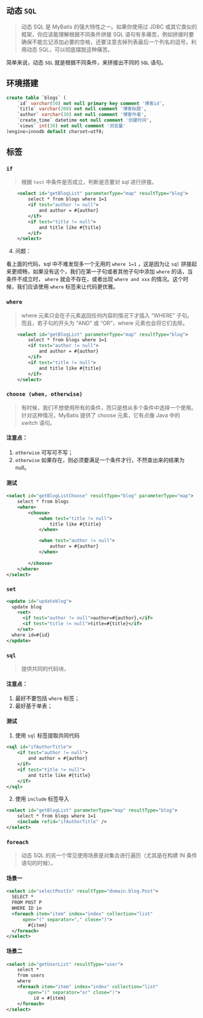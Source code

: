 ## 动态 `SQL`
> 动态 SQL 是 MyBatis 的强大特性之一。如果你使用过 JDBC 或其它类似的框架，你应该能理解根据不同条件拼接 SQL 语句有多痛苦，例如拼接时要确保不能忘记添加必要的空格，还要注意去掉列表最后一个列名的逗号。利用动态 SQL，可以彻底摆脱这种痛苦。

简单来说，动态 `SQL` 就是根据不同条件，来拼接出不同的 `SQL` 语句。

## 环境搭建
```sql
create table `blogs` (
    `id` varchar(50) not null primary key comment '博客id',
    `title` varchar(200) not null comment '博客标题',
    `author` varchar(30) not null comment '博客作者',
    `create_time` datetime not null comment '创建时间',
    `views` int(30) not null comment '浏览量'
)engine=innodb default charset=utf8;
```

## 标签
### `if`
> 根据 `test` 中条件是否成立，判断是否要对 sql 进行拼接。
```xml
    <select id="getBlogList" parameterType="map" resultType="blog">
        select * from blogs where 1=1
        <if test="author != null">
            and author = #{author}
        </if>
        <if test="title != null">
            and title like #{title}
        </if>
    </select>
```
4. 问题：

看上面的代码，sql 中不难发现多一个无用的 `where 1=1` ，这是因为让 `sql` 拼接起来更顺畅，如果没有这个，我们在第一子句或者其他子句中添加 `where` 的话，当条件不成立时， `where` 就会不存在，或者出现 `where and xxx` 的情况。这个时候，我们应该使用 `where` 标签来让代码更优雅。

### `where`
> where 元素只会在子元素返回任何内容的情况下才插入 “WHERE” 子句。而且，若子句的开头为 “AND” 或 “OR”，where 元素也会将它们去除。
```xml
    <select id="getBlogList" parameterType="map" resultType="blog">
        select * from blogs where 1=1
        <if test="author != null">
            and author = #{author}
        </if>
        <if test="title != null">
            and title like #{title}
        </if>
    </select>
```

### `choose (when, otherwise)`
> 有时候，我们不想使用所有的条件，而只是想从多个条件中选择一个使用。针对这种情况，MyBatis 提供了 choose 元素，它有点像 Java 中的 switch 语句。

#### 注意点：
1. `otherwise` 可写可不写；
2. `otherwise` 如果存在，则必须要满足一个条件才行，不然查出来的结果为 null。
#### 测试
```xml
<select id="getBlogListChoose" resultType="blog" parameterType="map">
    select * from blogs
    <where>
        <choose>
            <when test="title != null">
                title like #{title}
            </when>

            <when test="author != null">
                author = #{author}
            </when>
            
        </choose>
    </where>
</select>
```

### `set`
```xml
<update id="updateblog">
  update blog
    <set>
      <if test="author != null">author=#{author},</if>
      <if test="title != null">title=#{title}</if>
    </set>
  where id=#{id}
</update>
```

### `sql`
> 提供共同的代码块，

#### 注意点：
1. 最好不要包括 `where` 标签；
2. 最好基于单表；
#### 测试
1. 使用 `sql` 标签提取共同代码
```xml
<sql id="ifAuthorTitle">
    <if test="author != null">
        and author = #{author}
    </if>
    <if test="title != null">
        and title like #{title}
    </if>
</sql>
```

2. 使用 `include` 标签导入
```xml
<select id="getBlogList" parameterType="map" resultType="blog">
    select * from blogs where 1=1
    <include refid="ifAuthorTitle" />
</select>
```

### `foreach`
> 动态 SQL 的另一个常见使用场景是对集合进行遍历（尤其是在构建 IN 条件语句的时候）。

#### 场景一
```xml
<select id="selectPostIn" resultType="domain.blog.Post">
  SELECT *
  FROM POST P
  WHERE ID in
  <foreach item="item" index="index" collection="list"
      open="(" separator="," close=")">
        #{item}
  </foreach>
</select>
```

#### 场景二
```xml
<select id="getUserList" resultType="user">
    select *
    from users
    where 
    <foreach item="item" index="index" collection="list"
        open="(" separator="or" close=")">
          id = #{item}
    </foreach>
</select>
```